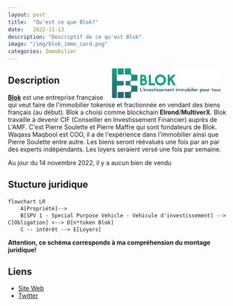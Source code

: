 ```yaml
---
layout: post
title:  "Qu'est ce que Blok?"
date:   2022-11-13
description: "Descriptif de ce qu'est Blok"
image: "/img/blok_immo_card.png"
categories: Immobilier
---
```


<img src="/img/blok_immo_logo.png" align="right" class="hide-on-small-only" style="margin-right: 15px; width: 250px" />

## Description

[**Blok**](https://blok.immo/) est une entreprise française qui veut faire de l'immobilier tokenisé et fractionnée en vendant des biens français (au début). Blok a choisi comme blockchain **Elrond**/**MultiverX**. Blok travaille à devenir CIF (Conseiller en Investissement Financier) auprès de L'AMF. C'est Pierre Soulette et Pierre Maffre qui sont fondateurs de Blok. Waqass Maqbool est COO, il a de l'expérience dans l'immobilier ainsi que Pierre Soulette entre autre. Les biens seront réévalués une fois par an par des experts indépendants. Les loyers seraient versé une fois par semaine.

Au jour du 14 novembre 2022, il y a aucun bien de vendu

## Stucture juridique

```mermaid
flowchart LR
    A[Propriété]-->
    B[SPV 1 - Special Purpose Vehicle - Vehicule d'investissement] --> C[Obligation] <--> D[n*token Blok]
    C -- intérêt --> E[Loyers]
```

**Attention, ce schéma corresponds à ma compréhension du montage juridique!**

## Liens
- [Site Web](https://blok.immo/)
- [Twitter](https://twitter.com/blok_project)